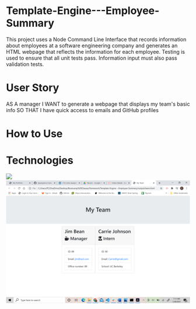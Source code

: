 # Template-Engine---Employee-Summary

This project uses a Node Command Line Interface that records information about employees at a software engineering company and generates an HTML webpage that reflects the information for each employee.  Testing is used to ensure that all unit tests pass.  Information input must also pass validation tests.

# User Story

AS A manager
I WANT to generate a webpage that displays my team's basic info
SO THAT I have quick access to emails and GitHub profiles

# How to Use

# Technologies

![](images/TeamProfileGenerator.gif)
![](images/TeamWebpage.png)

